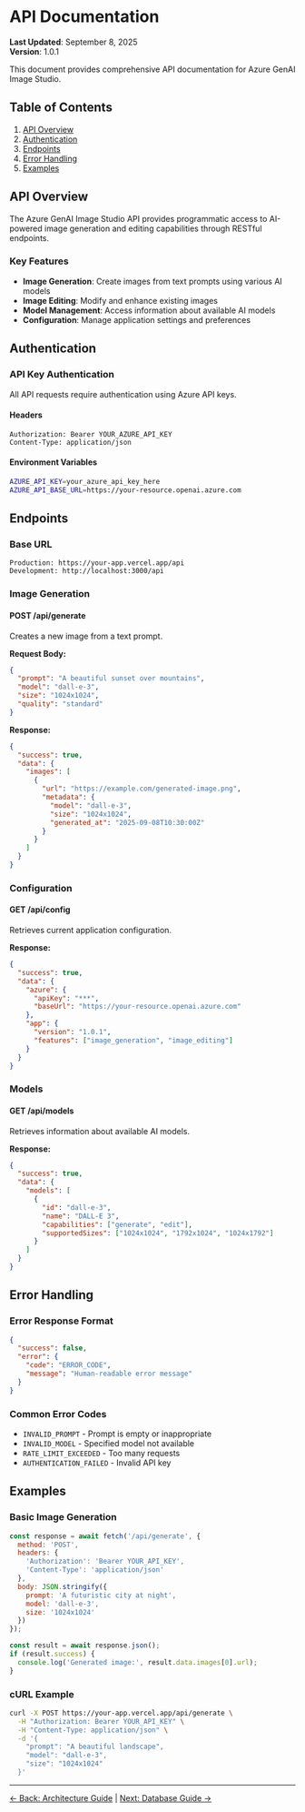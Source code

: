 # API Documentation

**Last Updated**: September 8, 2025  
**Version**: 1.0.1

This document provides comprehensive API documentation for Azure GenAI Image Studio.

## Table of Contents

1. [API Overview](#api-overview)
2. [Authentication](#authentication)
3. [Endpoints](#endpoints)
4. [Error Handling](#error-handling)
5. [Examples](#examples)

## API Overview

The Azure GenAI Image Studio API provides programmatic access to AI-powered image generation and editing capabilities through RESTful endpoints.

### Key Features

- **Image Generation**: Create images from text prompts using various AI models
- **Image Editing**: Modify and enhance existing images
- **Model Management**: Access information about available AI models
- **Configuration**: Manage application settings and preferences

## Authentication

### API Key Authentication

All API requests require authentication using Azure API keys.

#### Headers
```http
Authorization: Bearer YOUR_AZURE_API_KEY
Content-Type: application/json
```

#### Environment Variables
```bash
AZURE_API_KEY=your_azure_api_key_here
AZURE_API_BASE_URL=https://your-resource.openai.azure.com
```

## Endpoints

### Base URL
```
Production: https://your-app.vercel.app/api
Development: http://localhost:3000/api
```

### Image Generation

#### POST /api/generate

Creates a new image from a text prompt.

**Request Body:**
```json
{
  "prompt": "A beautiful sunset over mountains",
  "model": "dall-e-3",
  "size": "1024x1024",
  "quality": "standard"
}
```

**Response:**
```json
{
  "success": true,
  "data": {
    "images": [
      {
        "url": "https://example.com/generated-image.png",
        "metadata": {
          "model": "dall-e-3",
          "size": "1024x1024",
          "generated_at": "2025-09-08T10:30:00Z"
        }
      }
    ]
  }
}
```

### Configuration

#### GET /api/config

Retrieves current application configuration.

**Response:**
```json
{
  "success": true,
  "data": {
    "azure": {
      "apiKey": "***",
      "baseUrl": "https://your-resource.openai.azure.com"
    },
    "app": {
      "version": "1.0.1",
      "features": ["image_generation", "image_editing"]
    }
  }
}
```

### Models

#### GET /api/models

Retrieves information about available AI models.

**Response:**
```json
{
  "success": true,
  "data": {
    "models": [
      {
        "id": "dall-e-3",
        "name": "DALL-E 3",
        "capabilities": ["generate", "edit"],
        "supportedSizes": ["1024x1024", "1792x1024", "1024x1792"]
      }
    ]
  }
}
```

## Error Handling

### Error Response Format

```json
{
  "success": false,
  "error": {
    "code": "ERROR_CODE",
    "message": "Human-readable error message"
  }
}
```

### Common Error Codes

- `INVALID_PROMPT` - Prompt is empty or inappropriate
- `INVALID_MODEL` - Specified model not available
- `RATE_LIMIT_EXCEEDED` - Too many requests
- `AUTHENTICATION_FAILED` - Invalid API key

## Examples

### Basic Image Generation

```javascript
const response = await fetch('/api/generate', {
  method: 'POST',
  headers: {
    'Authorization': 'Bearer YOUR_API_KEY',
    'Content-Type': 'application/json'
  },
  body: JSON.stringify({
    prompt: 'A futuristic city at night',
    model: 'dall-e-3',
    size: '1024x1024'
  })
});

const result = await response.json();
if (result.success) {
  console.log('Generated image:', result.data.images[0].url);
}
```

### cURL Example

```bash
curl -X POST https://your-app.vercel.app/api/generate \
  -H "Authorization: Bearer YOUR_API_KEY" \
  -H "Content-Type: application/json" \
  -d '{
    "prompt": "A beautiful landscape",
    "model": "dall-e-3",
    "size": "1024x1024"
  }'
```

---

[← Back: Architecture Guide](architecture.md) | [Next: Database Guide →](database-guide.md)